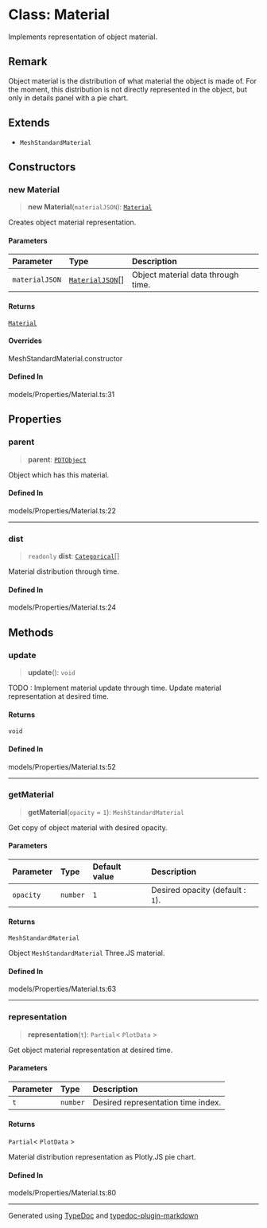 # Class: Material

Implements representation of object material.

## Remark

Object material is the distribution of what material the object is made of. For the moment, this distribution is not directly represented in the object, but only in details panel with a pie chart.

## Extends

-   `MeshStandardMaterial`

## Constructors

### new Material

> **new Material**(`materialJSON`): [`Material`](class.Material.md)

Creates object material representation.

#### Parameters

| Parameter      | Type                                                                                                                         | Description                        |
| :------------- | :--------------------------------------------------------------------------------------------------------------------------- | :--------------------------------- |
| `materialJSON` | [`MaterialJSON`](../../../../namespace.Interfaces/namespaces/namespace.Properties/type-aliases/type-alias.MaterialJSON.md)[] | Object material data through time. |

#### Returns

[`Material`](class.Material.md)

#### Overrides

MeshStandardMaterial.constructor

#### Defined In

models/Properties/Material.ts:31

## Properties

### parent

> **parent**: [`PDTObject`](../../../classes/class.PDTObject.md)

Object which has this material.

#### Defined In

models/Properties/Material.ts:22

---

### dist

> `readonly` **dist**: [`Categorical`](../../namespace.Distribution/classes/class.Categorical.md)[]

Material distribution through time.

#### Defined In

models/Properties/Material.ts:24

## Methods

### update

> **update**(): `void`

TODO : Implement material update through time.
Update material representation at desired time.

#### Returns

`void`

#### Defined In

models/Properties/Material.ts:52

---

### getMaterial

> **getMaterial**(`opacity` = `1`): `MeshStandardMaterial`

Get copy of object material with desired opacity.

#### Parameters

| Parameter | Type     | Default value | Description                      |
| :-------- | :------- | :------------ | :------------------------------- |
| `opacity` | `number` | `1`           | Desired opacity (default : `1`). |

#### Returns

`MeshStandardMaterial`

Object `MeshStandardMaterial` Three.JS material.

#### Defined In

models/Properties/Material.ts:63

---

### representation

> **representation**(`t`): `Partial`\< `PlotData` \>

Get object material representation at desired time.

#### Parameters

| Parameter | Type     | Description                        |
| :-------- | :------- | :--------------------------------- |
| `t`       | `number` | Desired representation time index. |

#### Returns

`Partial`\< `PlotData` \>

Material distribution representation as Plotly.JS pie chart.

#### Defined In

models/Properties/Material.ts:80

---

Generated using [TypeDoc](https://typedoc.org/) and [typedoc-plugin-markdown](https://www.npmjs.com/package/typedoc-plugin-markdown)
